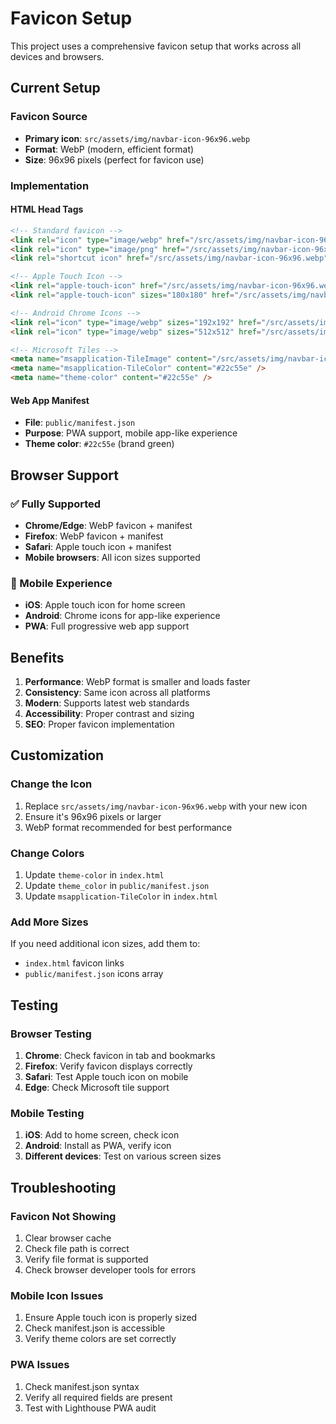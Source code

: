 # Favicon Setup

This project uses a comprehensive favicon setup that works across all devices and browsers.

## Current Setup

### Favicon Source
- **Primary icon**: `src/assets/img/navbar-icon-96x96.webp`
- **Format**: WebP (modern, efficient format)
- **Size**: 96x96 pixels (perfect for favicon use)

### Implementation

#### HTML Head Tags
```html
<!-- Standard favicon -->
<link rel="icon" type="image/webp" href="/src/assets/img/navbar-icon-96x96.webp" />
<link rel="icon" type="image/png" href="/src/assets/img/navbar-icon-96x96.webp" />
<link rel="shortcut icon" href="/src/assets/img/navbar-icon-96x96.webp" />

<!-- Apple Touch Icon -->
<link rel="apple-touch-icon" href="/src/assets/img/navbar-icon-96x96.webp" />
<link rel="apple-touch-icon" sizes="180x180" href="/src/assets/img/navbar-icon-96x96.webp" />

<!-- Android Chrome Icons -->
<link rel="icon" type="image/webp" sizes="192x192" href="/src/assets/img/navbar-icon-96x96.webp" />
<link rel="icon" type="image/webp" sizes="512x512" href="/src/assets/img/navbar-icon-96x96.webp" />

<!-- Microsoft Tiles -->
<meta name="msapplication-TileImage" content="/src/assets/img/navbar-icon-96x96.webp" />
<meta name="msapplication-TileColor" content="#22c55e" />
<meta name="theme-color" content="#22c55e" />
```

#### Web App Manifest
- **File**: `public/manifest.json`
- **Purpose**: PWA support, mobile app-like experience
- **Theme color**: `#22c55e` (brand green)

## Browser Support

### ✅ Fully Supported
- **Chrome/Edge**: WebP favicon + manifest
- **Firefox**: WebP favicon + manifest
- **Safari**: Apple touch icon + manifest
- **Mobile browsers**: All icon sizes supported

### 📱 Mobile Experience
- **iOS**: Apple touch icon for home screen
- **Android**: Chrome icons for app-like experience
- **PWA**: Full progressive web app support

## Benefits

1. **Performance**: WebP format is smaller and loads faster
2. **Consistency**: Same icon across all platforms
3. **Modern**: Supports latest web standards
4. **Accessibility**: Proper contrast and sizing
5. **SEO**: Proper favicon implementation

## Customization

### Change the Icon
1. Replace `src/assets/img/navbar-icon-96x96.webp` with your new icon
2. Ensure it's 96x96 pixels or larger
3. WebP format recommended for best performance

### Change Colors
1. Update `theme-color` in `index.html`
2. Update `theme_color` in `public/manifest.json`
3. Update `msapplication-TileColor` in `index.html`

### Add More Sizes
If you need additional icon sizes, add them to:
- `index.html` favicon links
- `public/manifest.json` icons array

## Testing

### Browser Testing
1. **Chrome**: Check favicon in tab and bookmarks
2. **Firefox**: Verify favicon displays correctly
3. **Safari**: Test Apple touch icon on mobile
4. **Edge**: Check Microsoft tile support

### Mobile Testing
1. **iOS**: Add to home screen, check icon
2. **Android**: Install as PWA, verify icon
3. **Different devices**: Test on various screen sizes

## Troubleshooting

### Favicon Not Showing
1. Clear browser cache
2. Check file path is correct
3. Verify file format is supported
4. Check browser developer tools for errors

### Mobile Icon Issues
1. Ensure Apple touch icon is properly sized
2. Check manifest.json is accessible
3. Verify theme colors are set correctly

### PWA Issues
1. Check manifest.json syntax
2. Verify all required fields are present
3. Test with Lighthouse PWA audit 